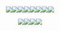 <div align="center"><br><a href="https://www.gnu.org/software/bash/"><img src="https://img.shields.io/badge/GNU%20Bash-0D1117?style=flat&logo=GNU%20Bash&logoColor=hsl(0,0%,97%)&color=hsl(207,50%,7%)"></a><a href="https://svelte.dev/"><img src="https://img.shields.io/badge/Preact-0D1117?style=flat&logo=preact&logoColor=hsl(264,34%,36%)&color=hsl(207,50%,7%)"></a><a href="https://deno.com/"><img src="https://img.shields.io/badge/Deno-0D1117?&style=flat&logo=deno&logoColor=white"></a><a href="https://www.javascript.com/"><img src="https://img.shields.io/badge/JavaScript-0D1117?style=flat&logo=javascript&logoColor=hsl(53,84%,65%)&color=hsl(207,50%,7%)"></a><a href="https://www.typescriptlang.org/"><img src="https://img.shields.io/badge/TypeScript-0D1117?style=flat&logo=typescript&logoColor=hsl(0,0%,97%)&color=hsl(207,50%,7%)"></a><a href="https://html.com/"><img src="https://img.shields.io/badge/HTML-0D1117?style=flat&logo=html5&logoColor=hsl(16,100%,59%)&color=hsl(207,50%,7%)"></a><a href="https://www.w3.org/Style/CSS/Overview.en.html"><img src="https://img.shields.io/badge/CSS-0D1117?style=flat&logo=css3&logoColor=hsl(264,34%,36%)&color=hsl(207,50%,7%)"></a><a href="https://nodejs.org/"><img src="https://img.shields.io/badge/Node.js-0D1117?style=flat&logo=node.js&logoColor=hsl(92,52%,43%)&color=hsl(207,50%,7%)"></a><section><br><a href="https://ktortolini.github.io/random-cards/"><img src="https://github-readme-stats.vercel.app/api/pin/?username=ktortolini&repo=random-cards&show_owner=true&theme=codeSTACKr"></a><a href="https://my-coding-trainer-project-cbcb611cb5b8.herokuapp.com/"><img src="https://github-readme-stats.vercel.app/api/pin/?username=ktortolini&repo=coding-trainer&show_owner=true&theme=codeSTACKr"></a><a href="https://gist.github.com/ktortolini/582e694de174aec1ef2d893878633eec"><img src="https://github-readme-stats.vercel.app/api/pin/?username=ktortolini&repo=trainer-regex&show_owner=true&theme=codeSTACKr"></a><a href="https://github.com/ktortolini/blog-post-platform"><img src="https://github-readme-stats.vercel.app/api/pin/?username=ktortolini&repo=blog-post-platform&show_owner=true&theme=codeSTACKr"></a></section></div>
